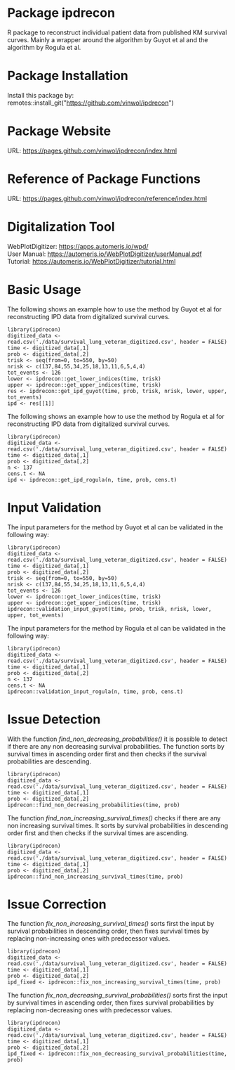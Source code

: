 # Package ipdrecon

R package to reconstruct individual patient data from published KM survival curves. Mainly a wrapper around the algorithm by Guyot et al and the algorithm by Rogula et al.

# Package Installation

Install this package by: remotes::install_git("https://github.com/vinwol/ipdrecon")

# Package Website

URL: https://pages.github.com/vinwol/ipdrecon/index.html

# Reference of Package Functions

URL: https://pages.github.com/vinwol/ipdrecon/reference/index.html

# Digitalization Tool

WebPlotDigitizer: https://apps.automeris.io/wpd/
</br>
User Manual: https://automeris.io/WebPlotDigitizer/userManual.pdf
</br>
Tutorial: https://automeris.io/WebPlotDigitizer/tutorial.html

# Basic Usage

The following shows an example how to use the method by Guyot et al for reconstructing
IPD data from digitalized survival curves.

```{r message = FALSE, eval = FALSE}
library(ipdrecon)
digitized_data <- read.csv('./data/survival_lung_veteran_digitized.csv', header = FALSE)
time <- digitized_data[,1]
prob <- digitized_data[,2]
trisk <- seq(from=0, to=550, by=50)
nrisk <- c(137,84,55,34,25,18,13,11,6,5,4,4)
tot_events <- 126
lower <- ipdrecon::get_lower_indices(time, trisk) 
upper <- ipdrecon::get_upper_indices(time, trisk) 
res <- ipdrecon::get_ipd_guyot(time, prob, trisk, nrisk, lower, upper, tot_events)
ipd <- res[[1]]
```

The following shows an example how to use the method by Rogula et al for reconstructing
IPD data from digitalized survival curves.

```{r message = FALSE, eval = FALSE}
library(ipdrecon)
digitized_data <- read.csv('./data/survival_lung_veteran_digitized.csv', header = FALSE)
time <- digitized_data[,1]
prob <- digitized_data[,2]
n <- 137
cens.t <- NA 
ipd <- ipdrecon::get_ipd_rogula(n, time, prob, cens.t)
```

# Input Validation

The input parameters for the method by Guyot et al can be validated in the following way:

```{r message = FALSE, eval = FALSE}
library(ipdrecon)
digitized_data <- read.csv('./data/survival_lung_veteran_digitized.csv', header = FALSE)
time <- digitized_data[,1]
prob <- digitized_data[,2]
trisk <- seq(from=0, to=550, by=50)
nrisk <- c(137,84,55,34,25,18,13,11,6,5,4,4)
tot_events <- 126
lower <- ipdrecon::get_lower_indices(time, trisk) 
upper <- ipdrecon::get_upper_indices(time, trisk) 
ipdrecon::validation_input_guyot(time, prob, trisk, nrisk, lower, upper, tot_events)
```

The input parameters for the method by Rogula et al can be validated in the following way:

```{r message = FALSE, eval = FALSE}
library(ipdrecon)
digitized_data <- read.csv('./data/survival_lung_veteran_digitized.csv', header = FALSE)
time <- digitized_data[,1]
prob <- digitized_data[,2]
n <- 137
cens.t <- NA 
ipdrecon::validation_input_rogula(n, time, prob, cens.t)
```

# Issue Detection

With the function *find_non_decreasing_probabilities()* it is possible to detect if there are any non decreasing survival probabilities.
The function sorts by survival times in ascending order first and then checks if the survival probabilities are descending.

```{r message = FALSE, eval = FALSE}
library(ipdrecon)
digitized_data <- read.csv('./data/survival_lung_veteran_digitized.csv', header = FALSE)
time <- digitized_data[,1]
prob <- digitized_data[,2]
ipdrecon::find_non_decreasing_probabilities(time, prob)
```

The function *find_non_increasing_survival_times()* checks if there are any non increasing survival times.
It sorts by survival probabilities in descending order first and then checks if the survival times are ascending.

```{r message = FALSE, eval = FALSE}
library(ipdrecon)
digitized_data <- read.csv('./data/survival_lung_veteran_digitized.csv', header = FALSE)
time <- digitized_data[,1]
prob <- digitized_data[,2]
ipdrecon::find_non_increasing_survival_times(time, prob)
```

# Issue Correction

The function *fix_non_increasing_survival_times()* sorts first the input by survival probabilities in descending order, 
then fixes survival times by replacing non-increasing ones with predecessor values.

```{r message = FALSE, eval = FALSE}
library(ipdrecon)
digitized_data <- read.csv('./data/survival_lung_veteran_digitized.csv', header = FALSE)
time <- digitized_data[,1]
prob <- digitized_data[,2]
ipd_fixed <- ipdrecon::fix_non_increasing_survival_times(time, prob)
```

The function *fix_non_decreasing_survival_probabilities()* sorts first the input by survival times in ascending order, 
then fixes survival probabilities by replacing non-decreasing ones with predecessor values.

```{r message = FALSE, eval = FALSE}
library(ipdrecon)
digitized_data <- read.csv('./data/survival_lung_veteran_digitized.csv', header = FALSE)
time <- digitized_data[,1]
prob <- digitized_data[,2]
ipd_fixed <- ipdrecon::fix_non_decreasing_survival_probabilities(time, prob)
```




